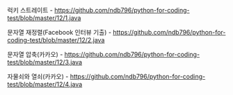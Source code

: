 럭키 스트레이트 - https://github.com/ndb796/python-for-coding-test/blob/master/12/1.java

문자열 재정렬(Facebook 인터뷰 기출) - https://github.com/ndb796/python-for-coding-test/blob/master/12/2.java

문자열 압축(카카오) - https://github.com/ndb796/python-for-coding-test/blob/master/12/3.java

자물쇠와 열쇠(카카오) - https://github.com/ndb796/python-for-coding-test/blob/master/12/4.java
